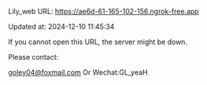 Lily_web URL: https://ae6d-61-165-102-156.ngrok-free.app

Updated at: 2024-12-10 11:45:34

If you cannot open this URL, the server might be down.

Please contact: 

goley04@foxmail.com Or Wechat:GL_yeaH